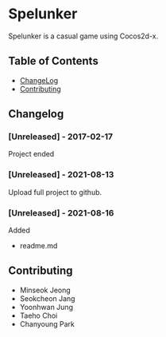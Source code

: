 # Spelunker
Spelunker is a casual game using Cocos2d-x.

## Table of Contents
- [ChangeLog](#ChangeLog)
- [Contributing](#contributing)

## Changelog
### [Unreleased] - 2017-02-17
Project ended
### [Unreleased] - 2021-08-13
Upload full project to github.
### [Unreleased] - 2021-08-16
Added
- readme.md

## Contributing
- Minseok Jeong
- Seokcheon Jang
- Yoonhwan Jung
- Taeho Choi 
- Chanyoung Park
